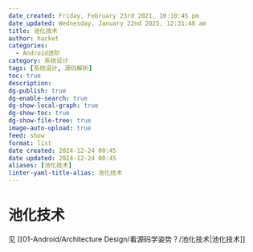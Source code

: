 ```yaml
---
date_created: Friday, February 23rd 2021, 10:10:45 pm
date_updated: Wednesday, January 22nd 2025, 12:31:48 am
title: 池化技术
author: hacket
categories:
  - Android进阶
category: 系统设计
tags: [系统设计, 源码解析]
toc: true
description: 
dg-publish: true
dg-enable-search: true
dg-show-local-graph: true
dg-show-toc: true
dg-show-file-tree: true
image-auto-upload: true
feed: show
format: list
date created: 2024-12-24 00:45
date updated: 2024-12-24 00:45
aliases: [池化技术]
linter-yaml-title-alias: 池化技术
---
```


# 池化技术

见 [[01-Android/Architecture Design/看源码学姿势？/池化技术|池化技术]]
